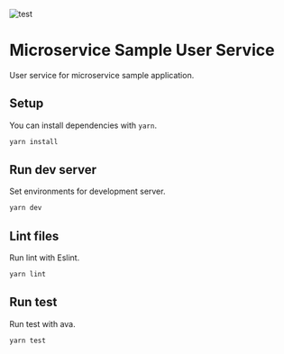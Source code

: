 ![test](https://github.com/reireias/microservice-sample-user/workflows/test/badge.svg)
# Microservice Sample User Service
User service for microservice sample application.

## Setup
You can install dependencies with `yarn`.

```sh
yarn install
```

## Run dev server
Set environments for development server.

```sh
yarn dev
```

## Lint files
Run lint with Eslint.

```sh
yarn lint
```

## Run test
Run test with ava.

```sh
yarn test
```
